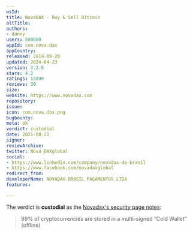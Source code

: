 ```yaml
---
wsId: 
title: NovaDAX - Buy & Sell Bitcoin
altTitle: 
authors:
- danny
users: 500000
appId: com.nova.dax
appCountry: 
released: 2019-09-20
updated: 2024-04-23
version: 3.2.8
stars: 4.2
ratings: 15890
reviews: 38
size: 
website: https://www.novadax.com
repository: 
issue: 
icon: com.nova.dax.png
bugbounty: 
meta: ok
verdict: custodial
date: 2021-08-21
signer: 
reviewArchive: 
twitter: Nova_DAXglobal
social:
- https://www.linkedin.com/company/novadax-do-brasil
- https://www.facebook.com/novadaxglobal
redirect_from: 
developerName: NOVADAX BRASIL PAGAMENTOS LTDA
features: 

---
```


The verdict is **custodial** as the [Novadax's security page notes](https://www.novadax.com/en-EU/company/security):

> 99% of cryptocurrencies are stored in a multi-signed “Cold Wallet” (offline)


